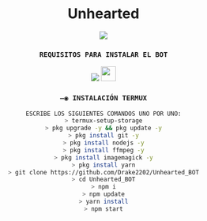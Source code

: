 <h1 align='center'>Unhearted</h1>

<div align="center">

<a href="http://wa.me/573244488043" target="blank"><img src="https://img.shields.io/badge/Unhearted_CREADOR-25D366?style=for-the-badge&logo=whatsapp&logoColor=white" />


  </a>
  
### `REQUISITOS PARA INSTALAR EL BOT`
  <p align="hihg">      
   
<a href="https://www.mediafire.com/file/nbe32g0kjl99yul/Termux_0.119.1.apk/file
" target="_blank"> <img src="https://img.shields.io/badge/-DESCARGAR_TERMUX-%23E4405F?style=for-the-badge&logo=DESCARGAR_TERMUX&logoColor=black" target="_blank"></a> <img src="https://github.com/DIEGO-OFC/DORRAT-BOT-MD/blob/main/galeria/unnamed.png" height="30px">

### `—◉ INSTALACIÓN TERMUX`
```bash
ESCRIBE LOS SIGUIENTES COMANDOS UNO POR UNO:
> termux-setup-storage
> pkg upgrade -y && pkg update -y
> pkg install git -y
> pkg install nodejs -y
> pkg install ffmpeg -y
> pkg install imagemagick -y
> pkg install yarn
> git clone https://github.com/Drake2202/Unhearted_BOT
> cd Unhearted_BOT
> npm i
> npm update
> yarn install
> npm start
```
